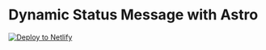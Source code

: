# Dynamic Status Message with Astro

[![Deploy to Netlify](https://www.netlify.com/img/deploy/button.svg)](https://app.netlify.com/start/deploy?repository=https://github.com/netlify/status-message-astro-example)
